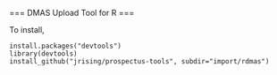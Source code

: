 === DMAS Upload Tool for R ===

To install,

```
install.packages("devtools")
library(devtools)
install_github("jrising/prospectus-tools", subdir="import/rdmas")
```